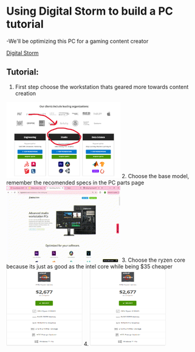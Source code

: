 # Using Digital Storm to build a PC tutorial
-We'll be optimizing this PC for a gaming content creator

[Digital Storm](https://www.digitalstorm.com/workstation-computers.asp)

## Tutorial:
1. First step choose the workstation thats geared more towards content creation
<img src="https://github.com/TedLessmann/Final_Project/blob/main/images/Screenshot%202024-12-11%20181235.png" alt="tutimg#1" width="300" height="200">
2. Choose the base model, remember the recomended specs in the PC parts page
<img src="https://github.com/TedLessmann/Final_Project/blob/main/images/Tut%232%20-%20Made%20with%20Clipchamp_1733963539423.gif" alt="tutgif#2" width="300" height="200">   
3. Choose the ryzen core because its just as good as the intel core while being $35 cheaper
<img src="https://github.com/TedLessmann/Final_Project/blob/main/images/Screenshot%202024-12-11%20185031.png" alt="ryzen core" width="200" height="200">
4.
<img src="https://github.com/TedLessmann/Final_Project/blob/main/images/Screenshot%202024-12-11%20185031.png" alt="ryzen core" width="200" height="200">
